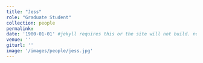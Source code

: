 ```yaml
---
title: "Jess"
role: "Graduate Student"
collection: people
permalink: 
date: '1900-01-01' #jekyll requires this or the site will not build. not sure what it does yet. order?
venue: ''
giturl: ''
image: '/images/people/jess.jpg'
---
```

